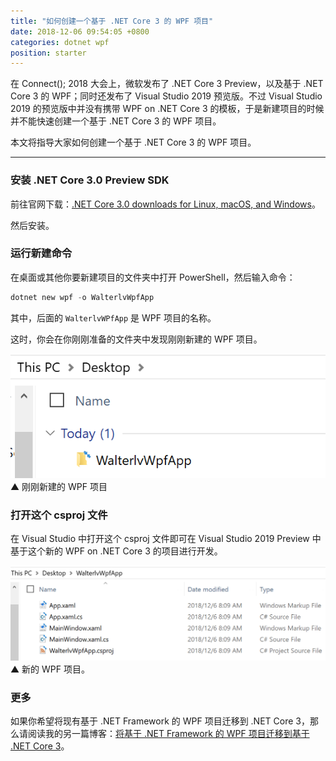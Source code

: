 ```yaml
---
title: "如何创建一个基于 .NET Core 3 的 WPF 项目"
date: 2018-12-06 09:54:05 +0800
categories: dotnet wpf
position: starter
---
```


在 Connect(); 2018 大会上，微软发布了 .NET Core 3 Preview，以及基于 .NET Core 3 的 WPF；同时还发布了 Visual Studio 2019 预览版。不过 Visual Studio 2019 的预览版中并没有携带 WPF on .NET Core 3 的模板，于是新建项目的时候并不能快速创建一个基于 .NET Core 3 的 WPF 项目。

本文将指导大家如何创建一个基于 .NET Core 3 的 WPF 项目。

---

<div id="toc"></div>

### 安装 .NET Core 3.0 Preview SDK

前往官网下载：[.NET Core 3.0 downloads for Linux, macOS, and Windows](https://dotnet.microsoft.com/download/dotnet-core/3.0)。

然后安装。

### 运行新建命令

在桌面或其他你要新建项目的文件夹中打开 PowerShell，然后输入命令：

```powershell
dotnet new wpf -o WalterlvWpfApp
```

其中，后面的 `WalterlvWPfApp` 是 WPF 项目的名称。

这时，你会在你刚刚准备的文件夹中发现刚刚新建的 WPF 项目。

![刚刚新建的 WPF 项目](/static/posts/2018-12-06-08-52-20.png)  
▲ 刚刚新建的 WPF 项目

### 打开这个 csproj 文件

在 Visual Studio 中打开这个 csproj 文件即可在 Visual Studio 2019 Preview 中基于这个新的 WPF on .NET Core 3 的项目进行开发。

![新的 WPF 项目](/static/posts/2018-12-06-08-55-09.png)  
▲ 新的 WPF 项目。

### 更多

如果你希望将现有基于 .NET Framework 的 WPF 项目迁移到 .NET Core 3，那么请阅读我的另一篇博客：[将基于 .NET Framework 的 WPF 项目迁移到基于 .NET Core 3](/post/migrate-wpf-project-from-dotnet-framework-to-dotnet-core.html)。
